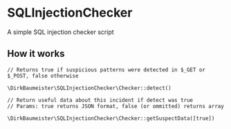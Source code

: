 # SQLInjectionChecker

A simple SQL injection checker script

## How it works

```
// Returns true if suspicious patterns were detected in $_GET or $_POST, false otherwise

\DirkBaumeister\SQLInjectionChecker\Checker::detect()
```
```
// Return useful data about this incident if detect was true
// Params: true returns JSON format, false (or ommitted) returns array

\DirkBaumeister\SQLInjectionChecker\Checker::getSuspectData([true])
```
